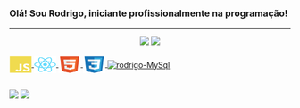 ### Olá! Sou Rodrigo, iniciante profissionalmente na programação!

-----------------------------------------------------------------


<div align="center">
  <a href="https://github.com/Rodrigoliveira8">
  <img height="180em" src="https://github-readme-stats.vercel.app/api?username=Rodrigoliveira8&show_icons=true&theme=tokyonight&include_all_commits=true&count_private=true"/>
  <img height="180em" src="https://github-readme-stats.vercel.app/api/top-langs/?username=Rodrigoliveira8&layout=compact&langs_count=7&theme=tokyonight"/>
</div>

 <div style="display: inline_block"><br>
  <img align="center" alt="rodrigo-Js" height="30" width="40" src="https://raw.githubusercontent.com/devicons/devicon/master/icons/javascript/javascript-plain.svg">
  <img align="center" alt="rodrigo-React" height="30" width="40" src="https://raw.githubusercontent.com/devicons/devicon/master/icons/react/react-original.svg">
  <img align="center" alt="rodrigo-HTML" height="30" width="40" src="https://raw.githubusercontent.com/devicons/devicon/master/icons/html5/html5-original.svg">
  <img align="center" alt="rodrigo-CSS" height="30" width="40" src="https://raw.githubusercontent.com/devicons/devicon/master/icons/css3/css3-original.svg">
  <img align="center" alt="rodrigo-MySql" height="50" width="50" src="https://cdn.jsdelivr.net/gh/devicons/devicon/icons/mysql/mysql-original-wordmark.svg" />
</div>
  
  ##
 
 <div>
    <a href = "mailto:rodrigo.anjos0806@gmail.com"><img src="https://img.shields.io/badge/Gmail-D14836?style=for-the-badge&logo=gmail&logoColor=white" target="_blank"></a>
    <a href="https://www.linkedin.com/in/rodrigo-o-a43564248/" target="_blank"><img src="https://img.shields.io/badge/LinkedIn-0077B5?style=for-the-badge&logo=linkedin&logoColor=white" target="_blank"></a> 
 </div>
